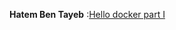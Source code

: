 
**Hatem Ben Tayeb** :[Hello docker part I ]( https://medium.com/@hatemtayeb2/hello-docker-part-i-5e68889de0b1)
